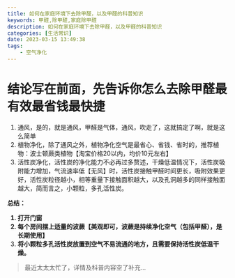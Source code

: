 ```yaml
---
title: 如何在家庭环境下去除甲醛，以及甲醛的科普知识
keywords: 甲醛,除甲醛,家庭除甲醛
description: 如何在家庭环境下去除甲醛，以及甲醛的科普知识
categories: [生活常识]
date: 2023-03-15 13:49:38
tags:
    - 空气净化
---
```


# 结论写在前面，先告诉你怎么去除甲醛最有效最省钱最快捷

1. 通风，是的，就是通风，甲醛是气体，通风，吹走了，这就搞定了啊，就是这么简单
2. 植物净化，除了通风之外，植物净化空气是最省心、省钱、省时的，推荐植物：波士顿蕨类植物【淘宝价格20以内，均价10元左右】
3. 活性炭净化，活性炭的净化能力不必再过多赘述，干燥低温情况下，活性炭吸附能力增加，气流速率低【无风】时，活性炭接触甲醛时间更长，吸附效果更好，活性炭粒径越小，相等重量下接触面积越大，以及孔洞越多的同样接触面越大，简而言之，小颗粒，多孔活性炭。

<strong>总结：
1. 打开门窗
2. 每个房间摆上适量的波蕨【美观即可，波蕨是持续净化空气（包括甲醛），是长期使用】
3. 将小颗粒多孔活性炭放置到空气不易流通的地方，且需要保持活性炭低温干燥。</strong>

>最近太太太忙了，详情及科普内容空了补充...

<!-- more -->